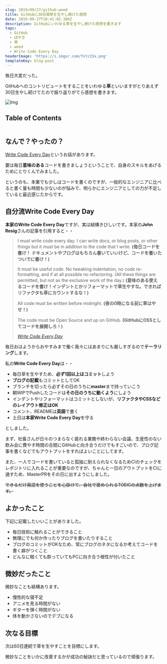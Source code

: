 ```yaml
---
slug: 2019/09/27/github-weed
title: GitHubに30日間草を生やし続けた感想
date: 2019-09-27T10:41:02.386Z
description: GitHubにいわゆる草を生やし続けた感想を書きます
tags:
  - GitHub
  - ぼやき
  - 草
  - weed
  - Write Code Every Day
headerImage: 'https://i.imgur.com/Ystc15x.png'
templateKey: blog-post
---
```

毎日大変だった。

GitHubへのコントリビュートをすることをいわゆる**草**といいますがとりあえず30日生やし続けてたので振り返りがてら感想を書きます。

![Img](https://i.imgur.com/Ystc15x.png)

## Table of Contents

```toc

```

## なんで？やったの？

[Write Code Every Day](https://johnresig.com/blog/write-code-every-day/)というお話があります。

要は毎日**意味のある**コードを書きましょうということで、自身のスキルをあげるためにとりくんでみました。

というのも、本業でも少しはコードを書くのですが、一般的なエンジニアに比べると書く量も時間も少ないのが悩みで、明らかにエンジニアとしての力が不足していると最近感じたからです。

## 自分流Write Code Every Day

**本家のWrite Code Every Day**ですが、実は結構きびしいです。本家の**John Resig**さんの記事を引用すると・・

> I must write code every day. I can write docs, or blog posts, or other things but it must be in addition to the code that I write.
 **(毎日コードを書け！ ドキュメントやブログはもちろん書いていいけど、コードを書いたついでに書け！)**
>
> It must be useful code. No tweaking indentation, no code re-formatting, and if at all possible no refactoring. (All these things are permitted, but not as the exclusive work of the day.)
 **(意味のある使えるコードを書け！インデントとかリフォーマットで草生やすな。できればリファクタも草にカウントするな！)**
>
> All code must be written before midnight.
 **(夜の0時になる前に草はやせ！)**
>
> The code must be Open Source and up on GitHub. **(GitHubにOSSとしてコードを展開しろ！)**
>
> <cite>[Write Code Every Day](https://johnresig.com/blog/write-code-every-day/)</cite>

毎日おはようからおやすみまで働く我々にはあまりにも厳しすぎるので**テーラリング**します。

私の**Write Code Every Day**は・・

- 毎日草を生やすため、**必ず1回以上はコミット**しよう
- **ブログの記載**もコミットとしてOK
- ブランチを切ったら必ずその日のうちに**master**まで持っていこう
- 朝WIPでPushしたコードは**その日のうちに動くよう**にしよう
- インデントやリフォーマットはコミットとしないが、**リファクタやCSSなどのレイアウト修正はOK**
- コメント、READMEは**英語**で書く
- 土日は**本家Write Code Every Day**を守る

としました。

まず、社畜さんが日々のつまらなく疲れる業務や終わらない会議、生産性のない飲み会に費やす時間の合間にGitHubと向き合うだけでもすごいので、ブログ記事を書くなどでもアウトプットをすればよいことにしてます。

また、一人でコードを書いていると孤独に耐えられなくなるためCIのチェックをレポジトリに入れることが重要なのですが、ちゃんと一日のアウトプットをCIに通すため、MasterPRをその日に出すようにしました。

~~できるだけ英語を使うことを心掛けて、会社で褒められるTOEICの点数を上げます。~~

## よかったこと

下記に記載したいいことがありました。

- 毎日技術に触れることができること
- 無理にでも何か作ったりブログを書いたりすること
- ブログのコミットがOKなため、常にブログのネタになるか考えてコードを書く癖がつくこと
- どんなに眠くても酔っていてもPCに向き合う根性が付いたこと

## 微妙だったこと

微妙なことも結構あります。

- 慢性的な寝不足
- アニメを見る時間がない
- ギターを弾く時間がない
- 体を動かさないのでデブになる

## 次なる目標

次は60日連続で草を生やすことを目標にします。

微妙なことをいかに改善するかが成功の秘訣だと思っているので頑張ります。
